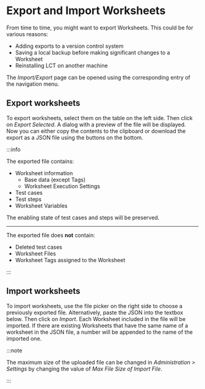 # Export and Import Worksheets

From time to time, you might want to export Worksheets.
This could be for various reasons:

-   Adding exports to a version control system
-   Saving a local backup before making significant changes to a Worksheet
-   Reinstalling LCT on another machine

The _Import/Export_ page can be opened using the corresponding entry of the navigation menu.

## Export worksheets

To export worksheets, select them on the table on the left side.
Then click on _Export Selected_.
A dialog with a preview of the file will be displayed.
Now you can either copy the contents to the clipboard or download the export as a JSON file using the buttons on the bottom.

:::info

The exported file contains:

-   Worksheet information
    -   Base data (except Tags)
    -   Worksheet Execution Settings
-   Test cases
-   Test steps
-   Worksheet Variables

The enabling state of test cases and steps will be preserved.

---

The exported file does **not** contain:

-   Deleted test cases
-   Worksheet Files
-   Worksheet Tags assigned to the Worksheet

:::

## Import worksheets

To import worksheets, use the file picker on the right side to choose a previously exported file.
Alternatively, paste the JSON into the textbox below.
Then click on _Import_.
Each Worksheet included in the file will be imported.
If there are existing Worksheets that have the same name of a worksheet in the JSON file, a number will be appended to the name of the imported one.

:::note

The maximum size of the uploaded file can be changed in _Administration > Settings_ by changing the value of _Max File Size of Import File_.

:::
